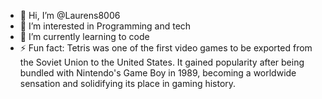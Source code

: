 - 👋 Hi, I’m @Laurens8006
- 👀 I’m interested in Programming and tech
- 🌱 I’m currently learning to code
- ⚡ Fun fact: Tetris was one of the first video games to be exported from the Soviet Union to the United States. It gained popularity after being bundled with Nintendo's Game Boy in 1989, becoming a worldwide sensation and solidifying its place in gaming history.

<!---
Laurens8006/Laurens8006 is a ✨ special ✨ repository because its `README.md` (this file) appears on your GitHub profile.
You can click the Preview link to take a look at your changes.
--->
